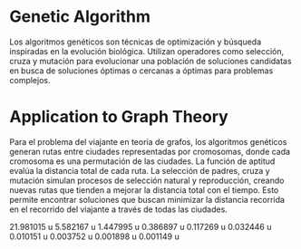 # Genetic Algorithm
Los algoritmos genéticos son técnicas de optimización y búsqueda inspiradas en la evolución biológica. Utilizan operadores como selección, cruza y mutación para evolucionar una población de soluciones candidatas en busca de soluciones óptimas o cercanas a óptimas para problemas complejos. 

# Application to Graph Theory

Para el problema del viajante en teoría de grafos, los algoritmos genéticos generan rutas entre ciudades representadas por cromosomas, donde cada cromosoma es una permutación de las ciudades. La función de aptitud evalúa la distancia total de cada ruta. La selección de padres, cruza y mutación simulan procesos de selección natural y reproducción, creando nuevas rutas que tienden a mejorar la distancia total con el tiempo. Esto permite encontrar soluciones que buscan minimizar la distancia recorrida en el recorrido del viajante a través de todas las ciudades.

21.981015 u
5.582167 u
1.447995 u
0.386897 u
0.117269 u
0.032446 u
0.010151 u
0.003752 u
0.001898 u
0.001149 u